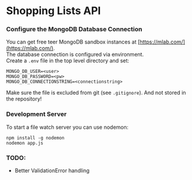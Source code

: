 # Shopping Lists API

### Configure the MongoDB Database Connection
You can get free teer MongoDB sandbox instances at [https://mlab.com/](https://mlab.com/).   
The database connection is configured via environment.    
Create a `.env` file in the top level directory and set:  
```
MONGO_DB_USER=<user>
MONGO_DB_PASSWORD=<pw>
MONGO_DB_CONNECTIONSTRING=<connectionstring>
```
Make sure the file is excluded from git (see `.gitignore`). And not stored in the repository!

### Development Server
To start a file watch server you can use nodemon:
```
npm install -g nodemon
nodemon app.js
```

### TODO:
- Better ValidationError handling